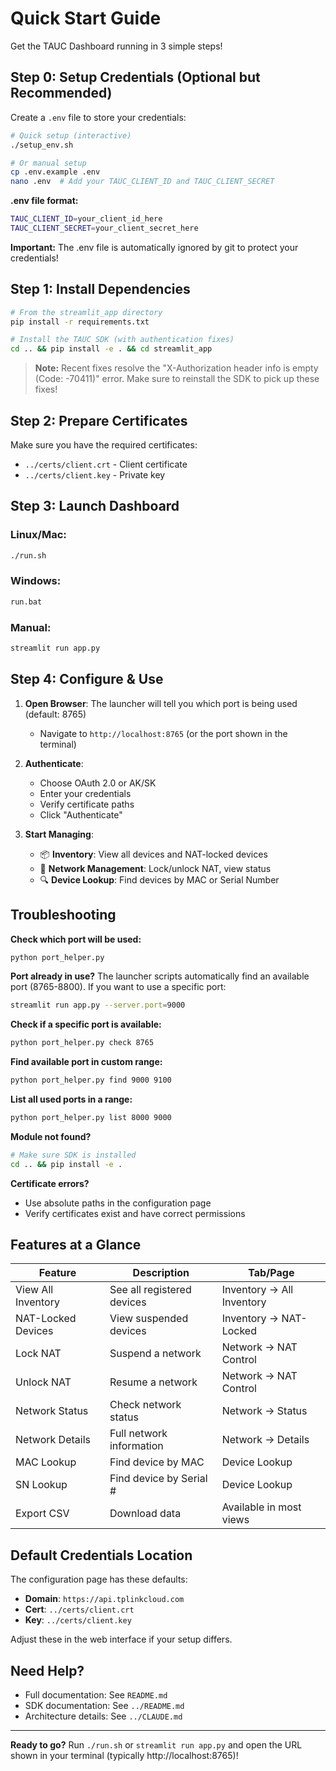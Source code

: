 # Quick Start Guide

Get the TAUC Dashboard running in 3 simple steps!

## Step 0: Setup Credentials (Optional but Recommended)

Create a `.env` file to store your credentials:

```bash
# Quick setup (interactive)
./setup_env.sh

# Or manual setup
cp .env.example .env
nano .env  # Add your TAUC_CLIENT_ID and TAUC_CLIENT_SECRET
```

**.env file format:**
```bash
TAUC_CLIENT_ID=your_client_id_here
TAUC_CLIENT_SECRET=your_client_secret_here
```

**Important:** The .env file is automatically ignored by git to protect your credentials!

## Step 1: Install Dependencies

```bash
# From the streamlit_app directory
pip install -r requirements.txt

# Install the TAUC SDK (with authentication fixes)
cd .. && pip install -e . && cd streamlit_app
```

> **Note:** Recent fixes resolve the "X-Authorization header info is empty (Code: -70411)" error. Make sure to reinstall the SDK to pick up these fixes!

## Step 2: Prepare Certificates

Make sure you have the required certificates:
- `../certs/client.crt` - Client certificate
- `../certs/client.key` - Private key

## Step 3: Launch Dashboard

### Linux/Mac:
```bash
./run.sh
```

### Windows:
```cmd
run.bat
```

### Manual:
```bash
streamlit run app.py
```

## Step 4: Configure & Use

1. **Open Browser**: The launcher will tell you which port is being used (default: 8765)
   - Navigate to `http://localhost:8765` (or the port shown in the terminal)

2. **Authenticate**:
   - Choose OAuth 2.0 or AK/SK
   - Enter your credentials
   - Verify certificate paths
   - Click "Authenticate"

3. **Start Managing**:
   - 📦 **Inventory**: View all devices and NAT-locked devices
   - 🔧 **Network Management**: Lock/unlock NAT, view status
   - 🔍 **Device Lookup**: Find devices by MAC or Serial Number

## Troubleshooting

**Check which port will be used:**
```bash
python port_helper.py
```

**Port already in use?**
The launcher scripts automatically find an available port (8765-8800).
If you want to use a specific port:
```bash
streamlit run app.py --server.port=9000
```

**Check if a specific port is available:**
```bash
python port_helper.py check 8765
```

**Find available port in custom range:**
```bash
python port_helper.py find 9000 9100
```

**List all used ports in a range:**
```bash
python port_helper.py list 8000 9000
```

**Module not found?**
```bash
# Make sure SDK is installed
cd .. && pip install -e .
```

**Certificate errors?**
- Use absolute paths in the configuration page
- Verify certificates exist and have correct permissions

## Features at a Glance

| Feature | Description | Tab/Page |
|---------|-------------|----------|
| View All Inventory | See all registered devices | Inventory → All Inventory |
| NAT-Locked Devices | View suspended devices | Inventory → NAT-Locked |
| Lock NAT | Suspend a network | Network → NAT Control |
| Unlock NAT | Resume a network | Network → NAT Control |
| Network Status | Check network status | Network → Status |
| Network Details | Full network information | Network → Details |
| MAC Lookup | Find device by MAC | Device Lookup |
| SN Lookup | Find device by Serial # | Device Lookup |
| Export CSV | Download data | Available in most views |

## Default Credentials Location

The configuration page has these defaults:
- **Domain**: `https://api.tplinkcloud.com`
- **Cert**: `../certs/client.crt`
- **Key**: `../certs/client.key`

Adjust these in the web interface if your setup differs.

## Need Help?

- Full documentation: See `README.md`
- SDK documentation: See `../README.md`
- Architecture details: See `../CLAUDE.md`

---

**Ready to go?** Run `./run.sh` or `streamlit run app.py` and open the URL shown in your terminal (typically http://localhost:8765)!
